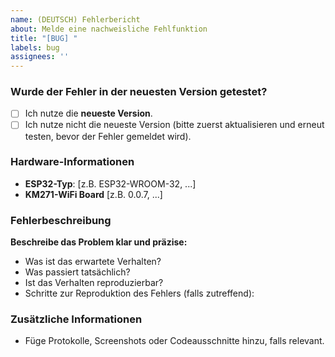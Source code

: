 ```yaml
---
name: (DEUTSCH) Fehlerbericht
about: Melde eine nachweisliche Fehlfunktion
title: "[BUG] "
labels: bug
assignees: ''
---
```


### Wurde der Fehler in der neuesten Version getestet?

- [ ] Ich nutze die **neueste Version**.
- [ ] Ich nutze nicht die neueste Version (bitte zuerst aktualisieren und erneut testen, bevor der Fehler gemeldet wird).

### Hardware-Informationen

- **ESP32-Typ**: [z.B. ESP32-WROOM-32, ...]
- **KM271-WiFi Board** [z.B. 0.0.7, ...] 

### Fehlerbeschreibung

**Beschreibe das Problem klar und präzise:**

- Was ist das erwartete Verhalten?
- Was passiert tatsächlich?
- Ist das Verhalten reproduzierbar?
- Schritte zur Reproduktion des Fehlers (falls zutreffend):

### Zusätzliche Informationen

- Füge Protokolle, Screenshots oder Codeausschnitte hinzu, falls relevant.